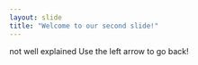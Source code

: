 ```yaml
---
layout: slide
title: "Welcome to our second slide!"
---
```

not well explained
Use the left arrow to go back!
